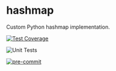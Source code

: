 # hashmap
Custom Python hashmap implementation.

[![Test Coverage](https://github.com/Spyriounis/hashmap/blob/code-coverage-badge/coverage.svg?raw=true)](https://Spyriounis.github.io/hashmap)

![Unit Tests](https://github.com/Spyriounis/hashmap/actions/workflows/build_and_test.yaml/badge.svg)

[![pre-commit](https://img.shields.io/badge/pre--commit-enabled-brightgreen?logo=pre-commit)](https://github.com/pre-commit/pre-commit)